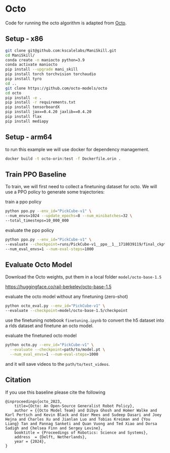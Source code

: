 # Octo

Code for running the octo algorithm is adapted from [Octo](https://github.com/octo-models/octo).

## Setup - x86

```bash
git clone git@github.com:kscalelabs/ManiSkill.git
cd ManiSkill/
conda create -n maniocto python=3.9 
conda activate maniocto
pip install --upgrade mani_skill
pip install torch torchvision torchaudio
pip install tyro
cd ..
git clone https://github.com/octo-models/octo
cd octo
pip install -e .
pip install -r requirements.txt
pip install tensorboardX
pip install jax==0.4.20 jaxlib==0.4.20
pip install flax
pip install mediapy
```


## Setup - arm64

to run this example we will use docker for dependency management.

```bash
docker build -t octo-orin:test -f Dockerfile.orin .
```

## Train PPO Baseline


To train, we will first need to collect a finetuning dataset for octo. We will use a PPO policy to generate some trajectories:

train a ppo policy

```bash
python ppo.py --env_id="PickCube-v1" \
--num_envs=1024 --update_epochs=8 --num_minibatches=32 \
--total_timesteps=10_000_000
```

evaluate the ppo policy

```bash
python ppo.py --env_id="PickCube-v1" \
--evaluate --checkpoint=runs/PickCube-v1__ppo__1__1718039119/final_ckpt.pt \
--num_eval_envs=1 --num-eval-steps=1000
```

## Evaluate Octo Model

Download the Octo weights, put them in a local folder `model/octo-base-1.5`

https://huggingface.co/rail-berkeley/octo-base-1.5

evaluate the octo model without any finetuning (zero-shot)

```bash
python octo_eval.py --env_id="PickCube-v1" \
--evaluate --checkpoint=model/octo-base-1.5/checkpoint
```


use the finetuning notebook `finetuning.ipynb` to convert the h5 dataset into a rlds dataset and finetune an octo model.

evaluate the finetuned octo model

```bash
python octo.py --env_id="PickCube-v1" \
  --evaluate --checkpoint=path/to/model.pt \
  --num_eval_envs=1 --num-eval-steps=1000
```

and it will save videos to the `path/to/test_videos`.

## Citation

If you use this baseline please cite the following
```
@inproceedings{octo_2023,
    title={Octo: An Open-Source Generalist Robot Policy},
    author = {{Octo Model Team} and Dibya Ghosh and Homer Walke and Karl Pertsch and Kevin Black and Oier Mees and Sudeep Dasari and Joey Hejna and Charles Xu and Jianlan Luo and Tobias Kreiman and {You Liang} Tan and Pannag Sanketi and Quan Vuong and Ted Xiao and Dorsa Sadigh and Chelsea Finn and Sergey Levine},
    booktitle = {Proceedings of Robotics: Science and Systems},
    address  = {Delft, Netherlands},
    year = {2024},
}
```